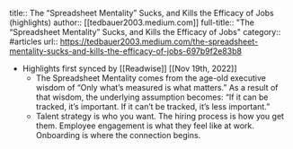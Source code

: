 title:: The “Spreadsheet Mentality” Sucks, and Kills the Efficacy of Jobs (highlights)
author:: [[tedbauer2003.medium.com]]
full-title:: "The “Spreadsheet Mentality” Sucks, and Kills the Efficacy of Jobs"
category:: #articles
url:: https://tedbauer2003.medium.com/the-spreadsheet-mentality-sucks-and-kills-the-efficacy-of-jobs-697b9f2e83b8

- Highlights first synced by [[Readwise]] [[Nov 19th, 2022]]
	- The Spreadsheet Mentality comes from the age-old executive wisdom of “Only what’s measured is what matters.” As a result of that wisdom, the underlying assumption becomes: “If it can be tracked, it’s important. If it can’t be tracked, it’s less important.”
	- Talent strategy is who you want. The hiring process is how you get them. Employee engagement is what they feel like at work. Onboarding is where the connection begins.